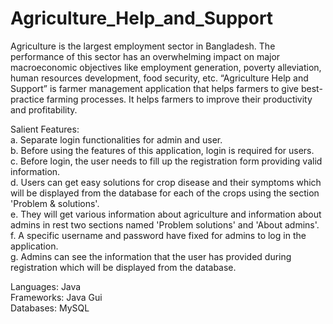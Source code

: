 # Agriculture_Help_and_Support
Agriculture is the largest employment sector in Bangladesh. The performance of this sector has an overwhelming impact on major macroeconomic objectives like employment generation, poverty alleviation, human resources development, food security, etc. “Agriculture Help and Support” is farmer management application that helps farmers to give best-practice farming processes. It helps farmers to improve their productivity and profitability.

Salient Features:<br>
a. Separate login functionalities for admin and user.<br>
b. Before using the features of this application, login is required for users.<br>
c. Before login, the user needs to fill up the registration form providing valid information.<br>
d. Users can get easy solutions for crop disease and their symptoms which will be displayed from the database for each of the crops using the section 'Problem & solutions'.<br>
e. They will get various information about agriculture and information about admins in rest two sections named 'Problem solutions' and 'About admins'.<br>
f. A specific username and password have fixed for admins to log in the application.<br>
g. Admins can see the information that the user has provided during registration which will be displayed from the database.

Languages: Java<br>
Frameworks: Java Gui<br>
Databases: MySQL

